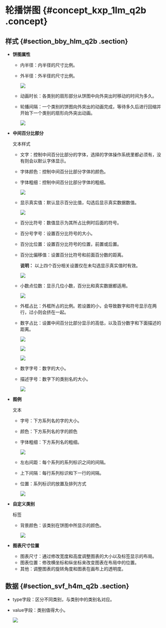 # 轮播饼图 {#concept_kxp_1lm_q2b .concept}

## 样式 {#section_bby_hlm_q2b .section}

-   **饼图属性**
    -   内半径：内半径的尺寸比例。
    -   外半径：外半径的尺寸比例。

        ![](http://static-aliyun-doc.oss-cn-hangzhou.aliyuncs.com/assets/img/16959/15343160929264_zh-CN.png)

    -   动画时长：各类别的扇形部分从饼图中向外突出时移动的时间为多久。
    -   轮播间隔：一个类别的饼图向外突出的动画完成，等待多久后进行回缩并开始下一个类别的扇形向外突出动画。

        ![](http://static-aliyun-doc.oss-cn-hangzhou.aliyuncs.com/assets/img/16959/15343160929400_zh-CN.png)

-   **中间百分比部分**

    文本样式

    -   文字：控制中间百分比部分的字体，选择的字体操作系统里都必须有，没有则会以默认字体显示。
    -   字体颜色：控制中间百分比部分字体的颜色。
    -   字体粗细：控制中间百分比部分字体的粗细。

        ![](http://static-aliyun-doc.oss-cn-hangzhou.aliyuncs.com/assets/img/16959/15343160929401_zh-CN.png)

    -   显示真实值：默认显示百分比值，勾选后显示真实数据数值。

        ![](http://static-aliyun-doc.oss-cn-hangzhou.aliyuncs.com/assets/img/16959/15343160929402_zh-CN.png)

    -   百分比符号：数值显示为其所占比例时后面的符号。
    -   百分号字号：设置百分比符号的大小。
    -   百分比位置：设置百分比符号的位置，前置或后置。
    -   百分比偏移值：设置百分比符号和前面百分数的距离。

        **说明：** 以上四个百分相关设置仅在未勾选显示真实值时有效。

        ![](http://static-aliyun-doc.oss-cn-hangzhou.aliyuncs.com/assets/img/16959/15343160929403_zh-CN.png)

    -   小数点位数：显示几位小数，百分比和真实数据都适用。

        ![](http://static-aliyun-doc.oss-cn-hangzhou.aliyuncs.com/assets/img/16959/15343160929430_zh-CN.png)

    -   外框占比：外框所占的比例。若设置的小，会导致数字和符号显示在两行，过小则会挤在一起。
    -   数字占比：设置中间百分比部分显示的高低，以及百分数字和下面描述的距离。

        ![](http://static-aliyun-doc.oss-cn-hangzhou.aliyuncs.com/assets/img/16959/15343160929431_zh-CN.png)

        ![](http://static-aliyun-doc.oss-cn-hangzhou.aliyuncs.com/assets/img/16959/15343160929432_zh-CN.png)

        ![](http://static-aliyun-doc.oss-cn-hangzhou.aliyuncs.com/assets/img/16959/15343160929433_zh-CN.png)

    -   数字字号：数字的大小。
    -   描述字号：数字下的类别名的大小。

        ![](http://static-aliyun-doc.oss-cn-hangzhou.aliyuncs.com/assets/img/16959/15343160929434_zh-CN.png)

-   **图例**

    文本

    -   字号：下方系列名的字的大小。
    -   颜色：下方系列名的字的颜色
    -   字体粗细：下方系列名的粗细。

        ![](http://static-aliyun-doc.oss-cn-hangzhou.aliyuncs.com/assets/img/16959/15343160929435_zh-CN.png)

    -   左右间距：每个系列的系列标识之间的间隔。
    -   上下间隔：每行系列标识和下一行的间隔。
    -   位置：系列标识的放置及排列方式

        ![](http://static-aliyun-doc.oss-cn-hangzhou.aliyuncs.com/assets/img/16959/15343160929436_zh-CN.png)

-   **自定义类别**

    标签

    -   背景颜色：该类别在饼图中所显示的颜色。

        ![](http://static-aliyun-doc.oss-cn-hangzhou.aliyuncs.com/assets/img/16959/15343160939437_zh-CN.png)

-   **图表尺寸位置**

    -   图表尺寸：通过修改宽度和高度调整图表的大小以及标签显示的布局。
    -   图表位置：修改横坐标和纵坐标来改变图表在布局中的位置。
    -   其他：调整图表的旋转角度和图表在画布上的透明度。

## 数据 {#section_svf_h4m_q2b .section}

-   type字段：区分不同类别，与类别中的类别名对应。
-   value字段：类别值得大小。

    ![](http://static-aliyun-doc.oss-cn-hangzhou.aliyuncs.com/assets/img/16959/15343160939438_zh-CN.png)


